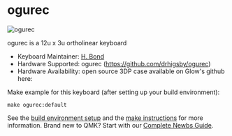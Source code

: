 # ogurec

![ogurec](https://imgur.com/gallery/OFF1Vyp)

ogurec is a 12u x 3u ortholinear keyboard

* Keyboard Maintainer: [H. Bond](https://github.com/drhigsby)
* Hardware Supported: ogurec (https://github.com/drhigsby/ogurec)
* Hardware Availability: open source 3DP case available on Glow's github here: 

Make example for this keyboard (after setting up your build environment):

    make ogurec:default

See the [build environment setup](https://docs.qmk.fm/#/getting_started_build_tools) and the [make instructions](https://docs.qmk.fm/#/getting_started_make_guide) for more information. Brand new to QMK? Start with our [Complete Newbs Guide](https://docs.qmk.fm/#/newbs).
